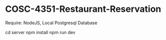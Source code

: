 # COSC-4351-Restaurant-Reservation

Require: NodeJS, Local Postgresql Database

cd server
npm install
npm run dev
